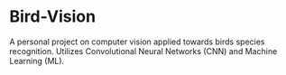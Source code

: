 # Bird-Vision
A personal project on computer vision applied towards birds species recognition. Utilizes Convolutional Neural Networks (CNN) and Machine Learning (ML). 
